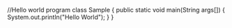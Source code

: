 //Hello world program
class Sample
{
public static void main(String args[]) 
{
System.out.println("Hello World");
}
}
